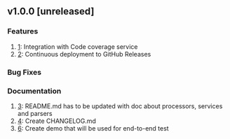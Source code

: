## v1.0.0 [unreleased]

### Features
1. [1](https://github.com/bonitoo-io/nifi-influxdb-bundle/issues/1): Integration with Code coverage service
1. [2](https://github.com/bonitoo-io/nifi-influxdb-bundle/issues/2): Continuous deployment to GitHub Releases

### Bug Fixes

### Documentation
1. [3](https://github.com/bonitoo-io/nifi-influxdb-bundle/issues/3): README.md has to be updated with doc about processors, services and parsers
1. [4](https://github.com/bonitoo-io/nifi-influxdb-bundle/issues/4): Create CHANGELOG.md
1. [6](https://github.com/bonitoo-io/nifi-influxdb-bundle/issues/6): Create demo that will be used for end-to-end test

